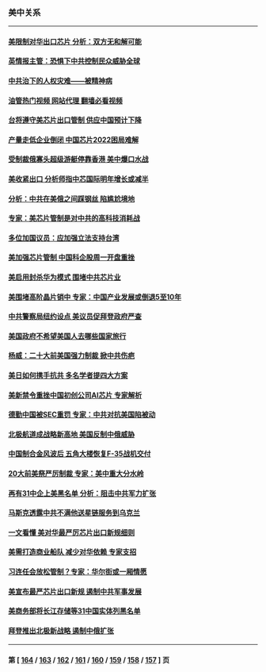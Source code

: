 ### 美中关系
---
#### [美限制对华出口芯片 分析：双方无和解可能](../../pages/nf1412576/n13842647.md?10111645) 
#### [英情报主管：恐惧下中共控制民众威胁全球](../../pages/nf1412576/n13842699.md?10111645) 
#### [中共治下的人权灾难——被精神病](../../pages/nf1412576/n13842138.md?10111645) 
#### [油管热门视频 网站代理 翻墙必看视频](http://209.222.30.114:81/youtube.html?10111645)
#### [台将遵守美芯片出口管制 供应中国预计下降](../../pages/nf1412576/n13842213.md?10111645) 
#### [产量走低企业倒闭 中国芯片2022困局难解](../../pages/nf1412576/n13842222.md?10111645) 
#### [受制裁俄寡头超级游艇停靠香港 美中爆口水战](../../pages/nf1412576/n13842487.md?10111645) 
#### [美收紧出口 分析师指中芯国际明年增长或减半](../../pages/nf1412576/n13842512.md?10111645) 
#### [分析：中共在美俄之间踩钢丝 陷尴尬境地](../../pages/nf1412576/n13841990.md?10111645) 
#### [专家：美芯片管制是对中共的高科技消耗战](../../pages/nf1412576/n13842316.md?10111645) 
#### [多位加国议员：应加强立法支持台湾](../../pages/nf1412576/n13842277.md?10111645) 
#### [美加强芯片管制 中国科企股周一开盘重挫](../../pages/nf1412576/n13842177.md?10111645) 
#### [美启用封杀华为模式 围堵中共芯片业](../../pages/nf1412576/n13841949.md?10111645) 
#### [美围堵高阶晶片销中 专家：中国产业发展或倒退5至10年](../../pages/nf1412576/n13841907.md?10111645) 
#### [中共警察局纽约设点 美议员促拜登政府严查](../../pages/nf1412576/n13841856.md?10111645) 
#### [美国政府不希望美国人去哪些国家旅行](../../pages/nf1412576/n13837562.md?10111645) 
#### [杨威：二十大前美国强力制裁 掀中共伤疤](../../pages/nf1412576/n13841651.md?10111645) 
#### [美日如何携手抗共 多名学者提四大方案](../../pages/nf1412576/n13839159.md?10111645) 
#### [美新禁令重挫中国初创公司AI芯片 专家解析](../../pages/nf1412576/n13841593.md?10111645) 
#### [德勤中国被SEC重罚 专家：中共对抗美国陷被动](../../pages/nf1412576/n13841588.md?10111645) 
#### [北极航道成战略新高地 美国反制中俄威胁](../../pages/nf1412576/n13841545.md?10111645) 
#### [中国制合金风波后 五角大楼恢复F-35战机交付](../../pages/nf1412576/n13841536.md?10111645) 
#### [20大前美祭严厉制裁 专家：美中重大分水岭](../../pages/nf1412576/n13841523.md?10111645) 
#### [再有31中企上美黑名单 分析：阻击中共军力扩张](../../pages/nf1412576/n13841458.md?10111645) 
#### [马斯克透露中共不满他送星链服务到乌克兰](../../pages/nf1412576/n13841104.md?10111645) 
#### [一文看懂 美对华最严厉芯片出口新规细则](../../pages/nf1412576/n13841067.md?10111645) 
#### [美需打造商业船队 减少对华依赖 专家支招](../../pages/nf1412576/n13841099.md?10111645) 
#### [习连任会放松管制？专家：华尔街或一厢情愿](../../pages/nf1412576/n13841005.md?10111645) 
#### [美宣布最严芯片出口新规 遏制中共军事发展](../../pages/nf1412576/n13841061.md?10111645) 
#### [美商务部将长江存储等31中国实体列黑名单](../../pages/nf1412576/n13841004.md?10111645) 
#### [拜登推出北极新战略 遏制中俄扩张](../../pages/nf1412576/n13840956.md?10111645) 

---
#### 第 [ [164](./164.md?10111645) / [163](./163.md?10111645) / [162](./162.md?10111645) / [161](./161.md?10111645) / [160](./160.md?10111645) / [159](./159.md?10111645) / [158](./158.md?10111645) / [157](./157.md?10111645) ] 页
